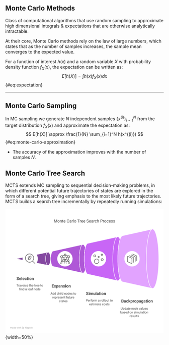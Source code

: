 ## Monte Carlo Methods

Class of computational algorithms that use random sampling to approximate high dimensional integrals & expectations that are otherwise analytically intractable.

At their core, Monte Carlo methods rely on the law of large numbers, which states that as the number of samples increases, the sample mean converges to the expected value.

For a function  of interest $h(x)$ and a random variable $X$ with probability density function $f_X(x)$, the expectation can be written as:
$$
E[h(X)] = \int h(x) f_X(x) dx
$$ {#eq:expectation}

---

## Monte Carlo Sampling

In MC sampling we generate $N$ independent samples $\{x^{(i)}\}_{i=1}^N$ from the target distribution $f_X(x)$ and approximate the expectation as:
$$
E[h(X)] \approx \frac{1}{N} \sum_{i=1}^N h(x^{(i)})
$$ {#eq:monte-carlo-approximation}

- The accuracy of the approximation improves with the number of samples $N$.

## Monte Carlo Tree Search

MCTS extends MC sampling to sequential decision-making problems, in which different potential future trajectories of states are explored in the form of a search tree, giving emphasis to the most likely future trajectories.  
MCTS builds a search tree incrementally by repeatedly running simulations:

![image](img/mcts-process.svg){width=50%}

<!-- 
1. **Selection**: Starting from the root node, a tree policy is used to traverse the tree, selecting child nodes that balance exploration and exploitation until a leaf node is reached.
2. **Expansion**: If the leaf node is not a terminal state, one or more child nodes are added to the tree, representing possible future states.
3. **Simulation**: A simulation (or rollout) is performed from the newly added node to a terminal state or until the horizon is reached. The result is an estimated cumulative cost for that action sequence
4. **Backpropagation**: The result of the simulation is propagated back up the tree, updating the values of the nodes along the path taken during selection. -->
